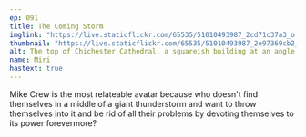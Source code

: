 ```yaml
---
ep: 091
title: The Coming Storm
imglink: "https://live.staticflickr.com/65535/51010493987_2cd71c37a3_o.jpg"
thumbnail: "https://live.staticflickr.com/65535/51010493987_2e97369cb2_q.jpg"
alt: The top of Chichester Cathedral, a squareish building at an angle with its topmost corner tower in the center of the picture. A lightning bolt cracks down to hit it, while smaller bolts break from that central one to fill more of the skyline, which is purple with stormclouds.
name: Miri
hastext: true
---
```

Mike Crew is the most relateable avatar because who doesn't find themselves in a middle of a giant thunderstorm and want to throw themselves into it and be rid of all their problems by devoting themselves to its power forevermore?